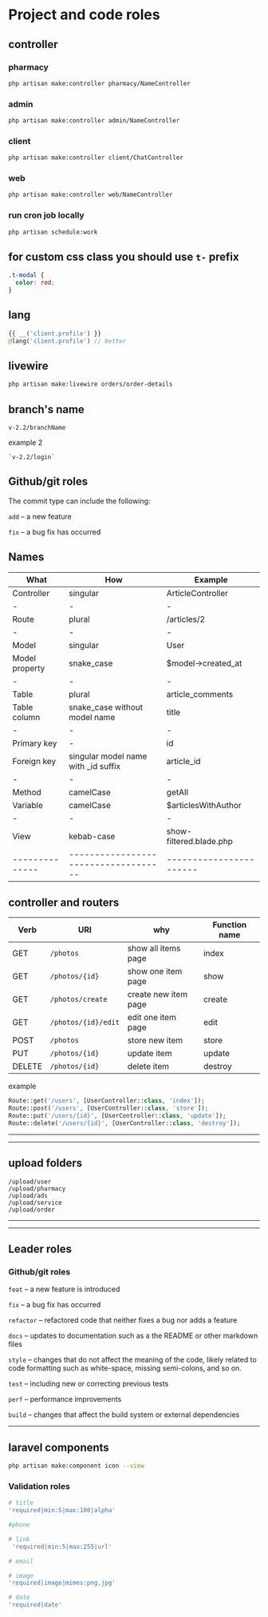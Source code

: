 # Project and code roles

## controller

### pharmacy

```bash
php artisan make:controller pharmacy/NameController
```

### admin

```bash
php artisan make:controller admin/NameController
```

### client

```bash
php artisan make:controller client/ChatController
```

### web

```bash
php artisan make:controller web/NameController
```

### run cron job locally

```bash
php artisan schedule:work
```

## for custom css class you should use `t-` prefix

```css
.t-modal {
  color: red;
}
```

## lang

```php
{{ __('client.profile') }}
@lang('client.profile') // better
```

## livewire

```bash
php artisan make:livewire orders/order-details


```

## branch's name

`v-2.2/branchName`

example 2

```
`v-2.2/login`
```

## Github/git roles

The commit type can include the following:

`add` – a new feature

`fix` – a bug fix has occurred

## Names

| What           | How                                  | Example                 |
| -------------- | ------------------------------------ | ----------------------- |
| Controller     | singular                             | ArticleController       |
| -              | -                                    | -                       |
| Route          | plural                               | /articles/2             |
| -              | -                                    | -                       |
| Model          | singular                             | User                    |
| Model property | snake_case                           | $model->created_at      |
| -              | -                                    | -                       |
| Table          | plural                               | article_comments        |
| Table column   | snake_case without model name        | title                   |
| -              | -                                    | -                       |
| Primary key    | -                                    | id                      |
| Foreign key    | singular model name with \_id suffix | article_id              |
| -              | -                                    | -                       |
| Method         | camelCase                            | getAll                  |
| Variable       | camelCase                            | $articlesWithAuthor     |
| -              | -                                    | -                       |
| View           | kebab-case                           | show-filtered.blade.php |
| -------------- | ------------------------------------ | ----------------------- |

## controller and routers

| Verb   | URI                 | why                  | Function name |
| ------ | ------------------- | -------------------- | ------------- |
| GET    | `/photos`           | show all items page  | index         |
| GET    | `/photos/{id}`      | show one item page   | show          |
| GET    | `/photos/create`    | create new item page | create        |
| GET    | `/photos/{id}/edit` | edit one item page   | edit          |
| POST   | `/photos`           | store new item       | store         |
| PUT    | `/photos/{id}`      | update item          | update        |
| DELETE | `/photos/{id}`      | delete item          | destroy       |

example

```php
Route::get('/users', [UserController::class, 'index']);
Route::post('/users', [UserController::class, 'store']);
Route::put('/users/{id}', [UserController::class, 'update']);
Route::delete('/users/{id}', [UserController::class, 'destroy']);
```

---

---

## upload folders

```
/upload/user
/upload/pharmacy
/upload/ads
/upload/service
/upload/order
```

---

---

## Leader roles

### Github/git roles

`feat` – a new feature is introduced

`fix` – a bug fix has occurred

`refactor` – refactored code that neither fixes a bug nor adds a feature

`docs` – updates to documentation such as a the README or other markdown files

`style` – changes that do not affect the meaning of the code, likely related to code formatting such as white-space, missing semi-colons, and so on.

`test` – including new or correcting previous tests

`perf` – performance improvements

`build` – changes that affect the build system or external dependencies

---

## laravel components

```bash
php artisan make:component icon --view

```

### Validation roles

```php
# title
'required|min:5|max:100|alpha'

#phone

# link
 'required|min:5|max:255|url'

# email

# image
'required|image|mimes:png,jpg'

# date
'required|date'

```
